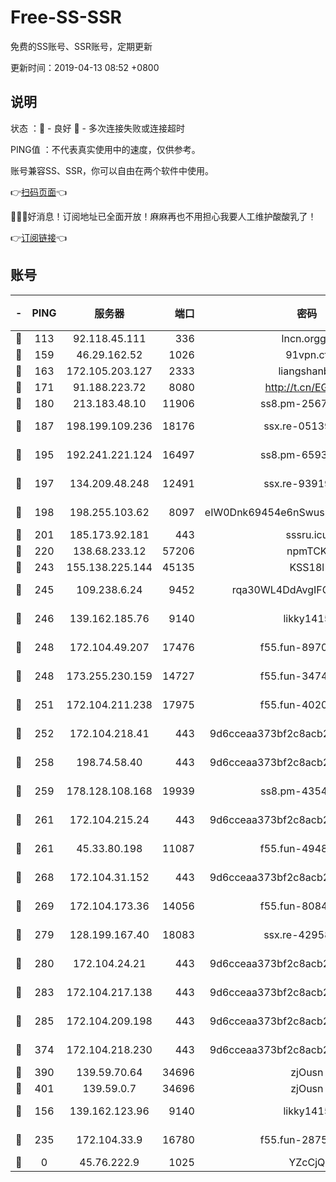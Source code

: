 # Free-SS-SSR

免费的SS账号、SSR账号，定期更新

更新时间：2019-04-13 08:52 +0800

## 说明

状态     ：🙂 - 良好 🙁 - 多次连接失败或连接超时

PING值   ：不代表真实使用中的速度，仅供参考。

账号兼容SS、SSR，你可以自由在两个软件中使用。

👉[扫码页面](https://liesauer.github.io/Free-SS-SSR/)👈

🎉🎉🎉好消息！订阅地址已全面开放！麻麻再也不用担心我要人工维护酸酸乳了！

👉[订阅链接](https://www.liesauer.net/yogurt/subscribe?ACCESS_TOKEN=DAYxR3mMaZAsaqUb)👈

## 账号

|-|PING|服务器|端口|密码|加密方式|区域|
|:----:|:----:|:-----:|-----:|:----:|:----:|:----:|
|🙂|113|92.118.45.111|336|lncn.orgg8|rc4|JP|
|🙂|159|46.29.162.52|1026|91vpn.cf|rc4-md5|RU|
|🙂|163|172.105.203.127|2333|liangshanbo|chacha20|JP|
|🙂|171|91.188.223.72|8080|http://t.cn/EGJIyrl|rc4-md5|RU|
|🙂|180|213.183.48.10|11906|ss8.pm-25676868|rc4-md5|RU|
|🙂|187|198.199.109.236|18176|ssx.re-05139885|aes-256-cfb|US|
|🙂|195|192.241.221.124|16497|ss8.pm-65934827|aes-256-cfb|US|
|🙂|197|134.209.48.248|12491|ssx.re-93919714|aes-256-cfb|US|
|🙂|198|198.255.103.62|8097|eIW0Dnk69454e6nSwuspv9DmS201tQ0D|aes-256-cfb|US|
|🙂|201|185.173.92.181|443|sssru.icu|rc4-md5|RU|
|🙂|220|138.68.233.12|57206|npmTCK|rc4-md5|US|
|🙂|243|155.138.225.144|45135|KSS18l|rc4-md5|US|
|🙂|245|109.238.6.24|9452|rqa30WL4DdAvgIFG6Fs3znzTa|aes-256-cfb|FR|
|🙂|246|139.162.185.76|9140|likky1415|aes-256-cfb|DE|
|🙂|248|172.104.49.207|17476|f55.fun-89704239|aes-256-cfb|SG|
|🙂|248|173.255.230.159|14727|f55.fun-34743198|aes-256-cfb|US|
|🙂|251|172.104.211.238|17975|f55.fun-40202227|aes-256-cfb|US|
|🙂|252|172.104.218.41|443|9d6cceaa373bf2c8acb22e60b6a58be6|aes-256-cfb|US|
|🙂|258|198.74.58.40|443|9d6cceaa373bf2c8acb22e60b6a58be6|aes-256-cfb|US|
|🙂|259|178.128.108.168|19939|ss8.pm-43547562|aes-256-cfb|SG|
|🙂|261|172.104.215.24|443|9d6cceaa373bf2c8acb22e60b6a58be6|aes-256-cfb|US|
|🙂|261|45.33.80.198|11087|f55.fun-49488577|aes-256-cfb|US|
|🙂|268|172.104.31.152|443|9d6cceaa373bf2c8acb22e60b6a58be6|aes-256-cfb|US|
|🙂|269|172.104.173.36|14056|f55.fun-80847555|aes-256-cfb|SG|
|🙂|279|128.199.167.40|18083|ssx.re-42958888|aes-256-cfb|SG|
|🙂|280|172.104.24.21|443|9d6cceaa373bf2c8acb22e60b6a58be6|aes-256-cfb|US|
|🙂|283|172.104.217.138|443|9d6cceaa373bf2c8acb22e60b6a58be6|aes-256-cfb|US|
|🙂|285|172.104.209.198|443|9d6cceaa373bf2c8acb22e60b6a58be6|aes-256-cfb|US|
|🙂|374|172.104.218.230|443|9d6cceaa373bf2c8acb22e60b6a58be6|aes-256-cfb|US|
|🙂|390|139.59.70.64|34696|zjOusn|chacha20|IN|
|🙂|401|139.59.0.7|34696|zjOusn|chacha20|IN|
|🙂|156|139.162.123.96|9140|likky1415|aes-256-cfb|JP|
|🙂|235|172.104.33.9|16780|f55.fun-28756049|aes-256-cfb|SG|
|🙁|0|45.76.222.9|1025|YZcCjQ|rc4-md5|JP|
